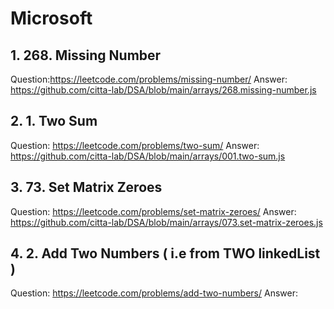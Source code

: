 # Microsoft 

## 1. 268. Missing Number 
Question:https://leetcode.com/problems/missing-number/
Answer: https://github.com/citta-lab/DSA/blob/main/arrays/268.missing-number.js

## 2. 1. Two Sum
Question: https://leetcode.com/problems/two-sum/ 
Answer: https://github.com/citta-lab/DSA/blob/main/arrays/001.two-sum.js 

## 3. 73. Set Matrix Zeroes
Question: https://leetcode.com/problems/set-matrix-zeroes/
Answer: https://github.com/citta-lab/DSA/blob/main/arrays/073.set-matrix-zeroes.js

## 4. 2. Add Two Numbers ( i.e from TWO linkedList )
Question: https://leetcode.com/problems/add-two-numbers/ 
Answer: 